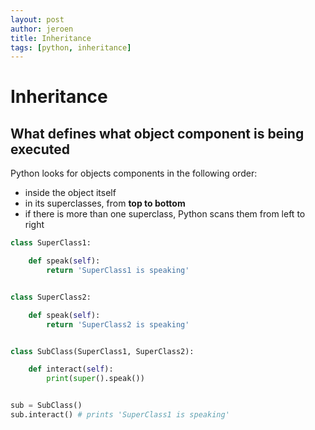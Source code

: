 ```yaml
---
layout: post
author: jeroen
title: Inheritance
tags: [python, inheritance]
---
```

# Inheritance
## What defines what object component is being executed
Python looks for objects components in the following order:
* inside the object itself
* in its superclasses, from __top to bottom__
* if there is more than one superclass, Python scans them from left to right

```python
class SuperClass1:

    def speak(self):
        return 'SuperClass1 is speaking'


class SuperClass2:

    def speak(self):
        return 'SuperClass2 is speaking'


class SubClass(SuperClass1, SuperClass2):

    def interact(self):
        print(super().speak())


sub = SubClass()
sub.interact() # prints 'SuperClass1 is speaking'
```